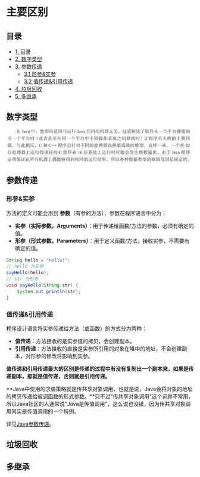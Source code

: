 # 主要区别

## 目录
- [1. 目录](#目录)
- [2. 数字类型](#数字类型)
- [3. 参数传递](#参数传递)
    - [3.1 形参&实参](#形参实参)
    - [3.2 值传递&引用传递](#值传递引用传递)
- [4. 垃圾回收](#垃圾回收)
- [5. 多继承](#多继承)



## 数字类型

![image-20240112133741487](./imgs/image-20240112133741487.png)

## 参数传递

### 形参&实参

方法的定义可能会用到 **参数**（有参的方法），参数在程序语言中分为：

- **实参（实际参数，Arguments）**：用于传递给函数/方法的参数，必须有确定的值。
- **形参（形式参数，Parameters）**：用于定义函数/方法，接收实参，不需要有确定的值。

```java
String hello = "Hello!";
// hello 为实参
sayHello(hello);
// str 为形参
void sayHello(String str) {
    System.out.println(str);
}
```

### 值传递&引用传递

程序设计语言将实参传递给方法（或函数）的方式分为两种：

- **值传递**：方法接收的是实参值的拷贝，会创建副本。
- **引用传递**：方法接收的直接是实参所引用的对象在堆中的地址，不会创建副本，对形参的修改将影响到实参。

**值传递和引用传递最大的区别是传递的过程中有没有复制出一个副本来，如果是传递副本，那就是值传递，否则就是引用传递。**

**Java中使用的求值策略就是传共享对象调用，也就是说，Java会将对象的地址的拷贝传递给被调函数的形式参数。**只不过"传共享对象调用"这个词并不常用，所以Java社区的人通常说"Java是传值调用"，这么说也没错，因为传共享对象调用其实是传值调用的一个特例。

详见[Java参数传递](./Java是值传递还是引用传递 )。

## 垃圾回收



## 多继承
